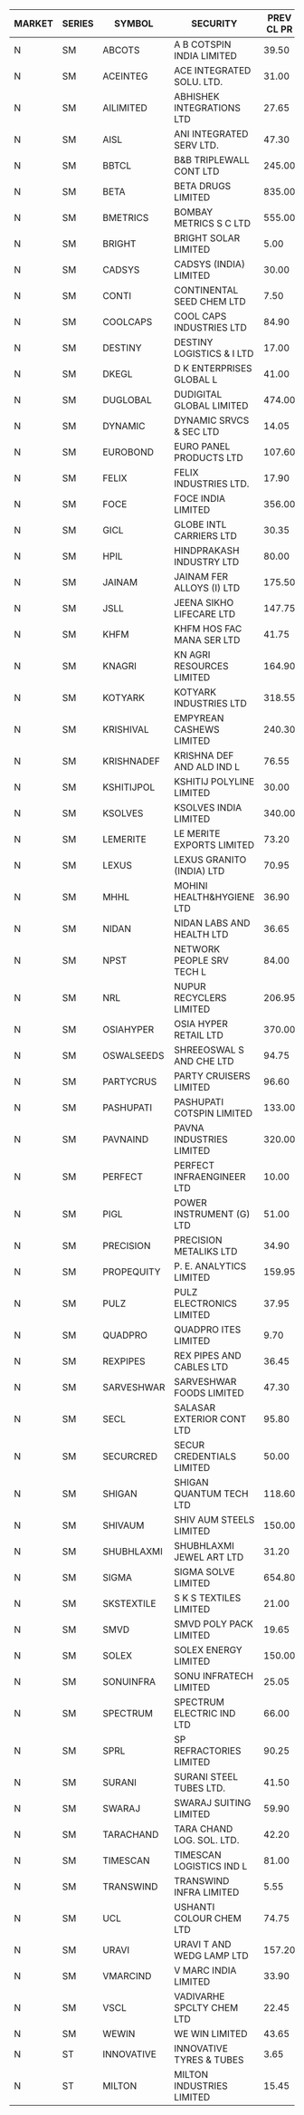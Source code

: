 


| MARKET | SERIES | SYMBOL | SECURITY | PREV CL PR | OPEN PRICE | HIGH PRICE | LOW PRICE | CLOSE PRICE | NET TRDVAL | NET TRDQTY | CORP IND | HI 52 WK | LO 52 WK |
| ----- | ----- | ----- | ----- | ----- | ----- | ----- | ----- | ----- | ----- | ----- | ----- | ----- | ----- |
| N | SM | ABCOTS | A B COTSPIN INDIA LIMITED | 39.50 | 38.55 | 38.55 | 38.00 | 38.00 | 767000.00 | 20000 |  | 61.35 | 37.00 |
| N | SM | ACEINTEG | ACE INTEGRATED SOLU. LTD. | 31.00 | 30.50 | 30.70 | 30.40 | 30.70 | 1099350.00 | 36000 |  | 31.60 | 14.45 |
| N | SM | AILIMITED | ABHISHEK INTEGRATIONS LTD | 27.65 | 28.80 | 28.95 | 28.80 | 28.95 | 173250.00 | 6000 |  | 38.60 | 19.00 |
| N | SM | AISL | ANI INTEGRATED SERV LTD. | 47.30 | 49.65 | 49.65 | 49.65 | 49.65 | 59580.00 | 1200 |  | 72.45 | 31.55 |
| N | SM | BBTCL | B&B TRIPLEWALL CONT LTD | 245.00 | 248.00 | 248.00 | 230.00 | 231.20 | 2841000.00 | 12000 |  | 307.00 | 73.00 |
| N | SM | BETA | BETA DRUGS LIMITED | 835.00 | 844.90 | 854.80 | 831.05 | 831.05 | 675150.00 | 800 |  | 1024.40 | 271.75 |
| N | SM | BMETRICS | BOMBAY METRICS S C LTD | 555.00 | 542.05 | 542.05 | 542.00 | 542.00 | 1300860.00 | 2400 |  | 570.00 | 117.90 |
| N | SM | BRIGHT | BRIGHT SOLAR LIMITED | 5.00 | 5.00 | 5.00 | 4.85 | 4.85 | 309900.00 | 63000 |  | 10.90 | 4.60 |
| N | SM | CADSYS | CADSYS (INDIA) LIMITED | 30.00 | 28.50 | 28.50 | 28.50 | 28.50 | 57000.00 | 2000 |  | 52.00 | 20.00 |
| N | SM | CONTI | CONTINENTAL SEED CHEM LTD | 7.50 | 7.25 | 7.25 | 7.25 | 7.25 | 72492.75 | 9999 |  | 13.75 | 5.30 |
| N | SM | COOLCAPS | COOL CAPS INDUSTRIES LTD | 84.90 | 81.15 | 85.00 | 81.15 | 83.75 | 2274150.00 | 27000 |  | 88.00 | 41.50 |
| N | SM | DESTINY | DESTINY LOGISTICS & I LTD | 17.00 | 16.15 | 17.50 | 16.15 | 16.95 | 401700.00 | 24000 |  | 18.30 | 8.05 |
| N | SM | DKEGL | D K ENTERPRISES GLOBAL L | 41.00 | 41.00 | 42.00 | 40.00 | 42.00 | 1229100.00 | 30000 |  | 72.60 | 34.70 |
| N | SM | DUGLOBAL | DUDIGITAL GLOBAL LIMITED | 474.00 | 472.00 | 489.00 | 472.00 | 489.00 | 961000.00 | 2000 |  | 489.00 | 95.00 |
| N | SM | DYNAMIC | DYNAMIC SRVCS & SEC LTD | 14.05 | 14.00 | 14.00 | 14.00 | 14.00 | 112000.00 | 8000 |  | 57.70 | 13.15 |
| N | SM | EUROBOND | EURO PANEL PRODUCTS LTD | 107.60 | 108.00 | 108.00 | 106.00 | 106.00 | 428000.00 | 4000 |  | 147.65 | 72.05 |
| N | SM | FELIX | FELIX INDUSTRIES LTD. | 17.90 | 17.05 | 17.05 | 17.05 | 17.05 | 68200.00 | 4000 |  | 46.95 | 12.35 |
| N | SM | FOCE | FOCE INDIA LIMITED | 356.00 | 408.00 | 408.00 | 400.00 | 400.00 | 484800.00 | 1200 |  | 408.00 | 185.10 |
| N | SM | GICL | GLOBE INTL CARRIERS LTD | 30.35 | 31.85 | 31.85 | 31.85 | 31.85 | 477750.00 | 15000 |  | 31.85 | 17.15 |
| N | SM | HPIL | HINDPRAKASH INDUSTRY LTD | 80.00 | 80.00 | 83.85 | 80.00 | 83.85 | 985800.00 | 12000 |  | 93.90 | 45.40 |
| N | SM | JAINAM | JAINAM FER ALLOYS (I) LTD | 175.50 | 172.00 | 172.00 | 172.00 | 172.00 | 344000.00 | 2000 |  | 218.60 | 69.70 |
| N | SM | JSLL | JEENA SIKHO LIFECARE LTD | 147.75 | 147.50 | 153.00 | 147.35 | 152.25 | 3319300.00 | 22000 |  | 182.50 | 136.10 |
| N | SM | KHFM | KHFM HOS FAC MANA SER LTD | 41.75 | 41.70 | 41.70 | 41.70 | 41.70 | 129270.00 | 3100 |  | 72.00 | 28.80 |
| N | SM | KNAGRI | KN AGRI RESOURCES LIMITED | 164.90 | 162.50 | 162.50 | 157.05 | 158.50 | 16924720.00 | 105600 |  | 261.00 | 144.00 |
| N | SM | KOTYARK | KOTYARK INDUSTRIES LTD | 318.55 | 302.75 | 329.95 | 302.75 | 315.10 | 1281420.00 | 4000 |  | 402.00 | 67.90 |
| N | SM | KRISHIVAL | EMPYREAN CASHEWS LIMITED | 240.30 | 252.30 | 252.30 | 252.30 | 252.30 | 2270700.00 | 9000 |  | 252.30 | 68.00 |
| N | SM | KRISHNADEF | KRISHNA DEF AND ALD IND L | 76.55 | 76.00 | 80.30 | 74.45 | 79.95 | 2325300.00 | 30000 |  | 118.35 | 70.60 |
| N | SM | KSHITIJPOL | KSHITIJ POLYLINE LIMITED | 30.00 | 31.20 | 31.40 | 30.75 | 31.40 | 3307494.10 | 107318 |  | 45.65 | 19.85 |
| N | SM | KSOLVES | KSOLVES INDIA LIMITED | 340.00 | 350.00 | 350.00 | 340.95 | 348.35 | 2764120.00 | 8000 |  | 1718.20 | 292.60 |
| N | SM | LEMERITE | LE MERITE EXPORTS LIMITED | 73.20 | 74.00 | 74.00 | 71.50 | 72.90 | 1743120.00 | 24000 |  | 77.20 | 67.20 |
| N | SM | LEXUS | LEXUS GRANITO (INDIA) LTD | 70.95 | 73.80 | 73.80 | 70.10 | 72.75 | 1226200.00 | 17000 |  | 73.80 | 10.30 |
| N | SM | MHHL | MOHINI HEALTH&HYGIENE LTD | 36.90 | 36.00 | 37.55 | 35.15 | 36.55 | 1203000.00 | 33000 |  | 47.40 | 19.15 |
| N | SM | NIDAN | NIDAN LABS AND HEALTH LTD | 36.65 | 36.50 | 36.95 | 36.50 | 36.95 | 147350.00 | 4000 |  | 70.70 | 32.20 |
| N | SM | NPST | NETWORK PEOPLE SRV TECH L | 84.00 | 83.95 | 84.00 | 83.95 | 84.00 | 268720.00 | 3200 |  | 92.50 | 49.05 |
| N | SM | NRL | NUPUR RECYCLERS LIMITED | 206.95 | 203.50 | 210.00 | 202.60 | 206.45 | 9118230.00 | 44000 |  | 316.05 | 124.20 |
| N | SM | OSIAHYPER | OSIA HYPER RETAIL LTD | 370.00 | 362.00 | 365.50 | 362.00 | 364.95 | 436980.00 | 1200 |  | 397.00 | 150.10 |
| N | SM | OSWALSEEDS | SHREEOSWAL S AND CHE LTD | 94.75 | 99.00 | 99.00 | 99.00 | 99.00 | 396000.00 | 4000 |  | 99.80 | 30.60 |
| N | SM | PARTYCRUS | PARTY CRUISERS LIMITED | 96.60 | 100.00 | 101.40 | 98.25 | 101.40 | 1200100.00 | 12000 |  | 122.00 | 16.50 |
| N | SM | PASHUPATI | PASHUPATI COTSPIN LIMITED | 133.00 | 117.50 | 136.50 | 117.35 | 117.35 | 1245520.00 | 9600 |  | 170.00 | 60.20 |
| N | SM | PAVNAIND | PAVNA INDUSTRIES LIMITED | 320.00 | 330.00 | 340.00 | 330.00 | 335.35 | 804800.00 | 2400 |  | 340.00 | 165.10 |
| N | SM | PERFECT | PERFECT INFRAENGINEER LTD | 10.00 | 9.50 | 10.15 | 9.50 | 10.05 | 697800.00 | 72000 |  | 12.00 | 8.25 |
| N | SM | PIGL | POWER INSTRUMENT (G) LTD | 51.00 | 51.00 | 51.00 | 51.00 | 51.00 | 204000.00 | 4000 |  | 88.60 | 37.75 |
| N | SM | PRECISION | PRECISION METALIKS LTD | 34.90 | 34.90 | 34.90 | 32.50 | 32.50 | 593700.00 | 18000 |  | 55.95 | 32.00 |
| N | SM | PROPEQUITY | P. E. ANALYTICS LIMITED | 159.95 | 153.10 | 153.50 | 149.50 | 150.05 | 2719200.00 | 18000 |  | 204.10 | 141.00 |
| N | SM | PULZ | PULZ ELECTRONICS LIMITED | 37.95 | 39.80 | 39.80 | 39.80 | 39.80 | 318400.00 | 8000 |  | 42.50 | 13.30 |
| N | SM | QUADPRO | QUADPRO ITES LIMITED | 9.70 | 9.70 | 9.70 | 9.70 | 9.70 | 58200.00 | 6000 |  | 18.80 | 9.00 |
| N | SM | REXPIPES | REX PIPES AND CABLES LTD | 36.45 | 38.25 | 38.25 | 38.25 | 38.25 | 612000.00 | 16000 |  | 64.35 | 26.00 |
| N | SM | SARVESHWAR | SARVESHWAR FOODS LIMITED | 47.30 | 44.95 | 44.95 | 44.95 | 44.95 | 71920.00 | 1600 |  | 67.65 | 17.10 |
| N | SM | SECL | SALASAR EXTERIOR CONT LTD | 95.80 | 98.95 | 100.50 | 91.65 | 99.65 | 876400.00 | 9000 |  | 143.00 | 18.05 |
| N | SM | SECURCRED | SECUR CREDENTIALS LIMITED | 50.00 | 52.50 | 52.50 | 52.50 | 52.50 | 66150.00 | 1260 |  | 145.00 | 17.50 |
| N | SM | SHIGAN | SHIGAN QUANTUM TECH LTD | 118.60 | 119.00 | 119.00 | 116.50 | 117.30 | 3182400.00 | 27000 |  | 140.00 | 93.00 |
| N | SM | SHIVAUM | SHIV AUM STEELS LIMITED | 150.00 | 155.00 | 170.00 | 155.00 | 162.50 | 1950000.00 | 12000 |  | 170.00 | 53.00 |
| N | SM | SHUBHLAXMI | SHUBHLAXMI JEWEL ART LTD | 31.20 | 32.75 | 32.75 | 32.75 | 32.75 | 163750.00 | 5000 |  | 32.75 | 11.20 |
| N | SM | SIGMA | SIGMA SOLVE LIMITED | 654.80 | 622.10 | 622.10 | 622.10 | 622.10 | 746520.00 | 1200 |  | 745.75 | 88.40 |
| N | SM | SKSTEXTILE | S K S TEXTILES LIMITED | 21.00 | 22.05 | 22.05 | 22.05 | 22.05 | 22050.00 | 1000 |  | 26.95 | 19.00 |
| N | SM | SMVD | SMVD POLY PACK LIMITED | 19.65 | 19.65 | 19.65 | 18.70 | 18.70 | 228300.00 | 12000 |  | 29.50 | 11.75 |
| N | SM | SOLEX | SOLEX ENERGY LIMITED | 150.00 | 142.50 | 154.00 | 142.50 | 154.00 | 901000.00 | 6000 |  | 210.35 | 42.50 |
| N | SM | SONUINFRA | SONU INFRATECH LIMITED | 25.05 | 26.45 | 26.45 | 24.05 | 24.85 | 1488450.00 | 60000 |  | 26.50 | 20.40 |
| N | SM | SPECTRUM | SPECTRUM ELECTRIC IND LTD | 66.00 | 66.00 | 66.00 | 66.00 | 66.00 | 132000.00 | 2000 |  | 122.65 | 48.50 |
| N | SM | SPRL | SP REFRACTORIES LIMITED | 90.25 | 87.50 | 87.50 | 87.50 | 87.50 | 140000.00 | 1600 |  | 97.00 | 80.00 |
| N | SM | SURANI | SURANI STEEL TUBES LTD. | 41.50 | 43.50 | 43.50 | 39.45 | 39.45 | 976000.00 | 24000 |  | 49.55 | 19.00 |
| N | SM | SWARAJ | SWARAJ SUITING LIMITED | 59.90 | 57.20 | 57.20 | 56.95 | 56.95 | 2051400.00 | 36000 |  | 86.00 | 49.50 |
| N | SM | TARACHAND | TARA CHAND LOG. SOL. LTD. | 42.20 | 47.00 | 47.00 | 47.00 | 47.00 | 94000.00 | 2000 |  | 66.00 | 33.00 |
| N | SM | TIMESCAN | TIMESCAN LOGISTICS IND L | 81.00 | 71.10 | 75.00 | 71.10 | 74.30 | 1033000.00 | 14000 |  | 161.15 | 71.10 |
| N | SM | TRANSWIND | TRANSWIND INFRA LIMITED | 5.55 | 5.80 | 5.80 | 5.80 | 5.80 | 46400.00 | 8000 |  | 11.95 | 3.80 |
| N | SM | UCL | USHANTI COLOUR CHEM LTD | 74.75 | 75.55 | 80.00 | 75.55 | 80.00 | 622300.00 | 8000 |  | 80.00 | 32.00 |
| N | SM | URAVI | URAVI T AND WEDG LAMP LTD | 157.20 | 180.00 | 188.60 | 180.00 | 188.60 | 1789080.00 | 9600 |  | 188.60 | 109.50 |
| N | SM | VMARCIND | V MARC INDIA LIMITED | 33.90 | 33.10 | 33.10 | 33.10 | 33.10 | 99300.00 | 3000 |  | 52.80 | 25.35 |
| N | SM | VSCL | VADIVARHE SPCLTY CHEM LTD | 22.45 | 21.40 | 21.40 | 21.40 | 21.40 | 64200.00 | 3000 |  | 35.05 | 13.45 |
| N | SM | WEWIN | WE WIN LIMITED | 43.65 | 43.00 | 45.35 | 43.00 | 45.20 | 671400.00 | 15000 |  | 57.55 | 13.05 |
| N | ST | INNOVATIVE | INNOVATIVE TYRES & TUBES | 3.65 | 3.50 | 3.60 | 3.50 | 3.50 | 222900.00 | 63000 |  | 54.00 | 3.35 |
| N | ST | MILTON | MILTON INDUSTRIES LIMITED | 15.45 | 15.65 | 15.70 | 15.65 | 15.70 | 689920.00 | 44000 |  | 25.00 | 11.05 |



